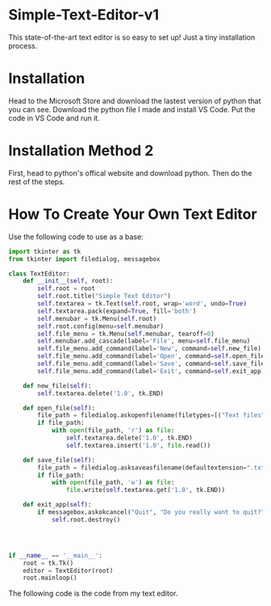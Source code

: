 # Simple-Text-Editor-v1
This state-of-the-art text editor is so easy to set up! Just a tiny installation process.


# Installation
Head to the Microsoft Store and download the lastest version of python that you can see.
Download the python file I made and install VS Code. Put the code in VS Code and run it.


# Installation Method 2
First, head to python's offical website and download python.
Then do the rest of the steps.

# How To Create Your Own Text Editor
Use the following code to use as a base:

```python
import tkinter as tk
from tkinter import filedialog, messagebox

class TextEditor:
    def __init__(self, root):
        self.root = root
        self.root.title("Simple Text Editor")
        self.textarea = tk.Text(self.root, wrap='word', undo=True)
        self.textarea.pack(expand=True, fill='both')
        self.menubar = tk.Menu(self.root)
        self.root.config(menu=self.menubar)
        self.file_menu = tk.Menu(self.menubar, tearoff=0)
        self.menubar.add_cascade(label='File', menu=self.file_menu)
        self.file_menu.add_command(label='New', command=self.new_file)
        self.file_menu.add_command(label='Open', command=self.open_file)
        self.file_menu.add_command(label='Save', command=self.save_file)
        self.file_menu.add_command(label='Exit', command=self.exit_app)

    def new_file(self):
        self.textarea.delete('1.0', tk.END)

    def open_file(self):
        file_path = filedialog.askopenfilename(filetypes=[("Text files", "*.txt"), ("All files", "*.*")])
        if file_path:
            with open(file_path, 'r') as file:
                self.textarea.delete('1.0', tk.END)
                self.textarea.insert('1.0', file.read())

    def save_file(self):
        file_path = filedialog.asksaveasfilename(defaultextension=".txt", filetypes=[("Text files", "*.txt"), ("All files", "*.*")])
        if file_path:
            with open(file_path, 'w') as file:
                file.write(self.textarea.get('1.0', tk.END))

    def exit_app(self):
        if messagebox.askokcancel("Quit", "Do you really want to quit?"):
            self.root.destroy()




if __name__ == '__main__':
    root = tk.Tk()
    editor = TextEditor(root)
    root.mainloop()

```
The following code is the code from my text editor.
